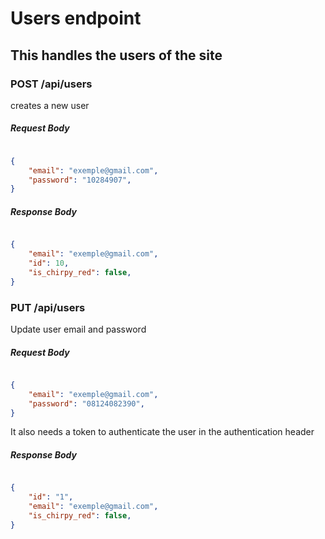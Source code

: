 # Users endpoint

## This handles the users of the site

### POST /api/users

creates a new user

##### Request Body

```json 

{
    "email": "exemple@gmail.com",
    "password": "10284907",
}

```

##### Response Body

```json 

{
    "email": "exemple@gmail.com",
    "id": 10,
    "is_chirpy_red": false,
}

```

### PUT /api/users

Update user email and password

##### Request Body

```json 

{ 
    "email": "exemple@gmail.com",
    "password": "08124082390",
}

```

It also needs a token to authenticate the user in the authentication header

##### Response Body

```json 

{   
    "id": "1",
    "email": "exemple@gmail.com",
    "is_chirpy_red": false,
}

```